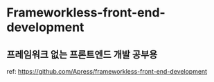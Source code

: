 # Frameworkless-front-end-development

## 프레임워크 없는 프론트엔드 개발 공부용

ref: https://github.com/Apress/frameworkless-front-end-development
